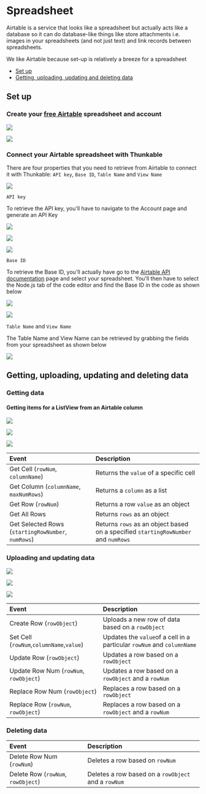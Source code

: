 # Spreadsheet

Airtable is a service that looks like a spreadsheet but actually acts like a database so it can do database-like things like store attachments i.e. images in your spreadsheets \(and not just text\) and link records between spreadsheets.

We like Airtable because set-up is relatively a breeze for a spreadsheet

* [Set up](spreadsheet.md#set-up)
* [Getting, uploading, updating and deleting data](spreadsheet.md#getting-uploading-updating-and-deleting-data-in-a-spreadsheet)

## Set up

### Create your [free Airtable](https://airtable.com/) spreadsheet and account

![](.gitbook/assets/spreadsheet-airtable-fig-1.png)

![](.gitbook/assets/spreadsheet-airtable-fig-2.png)

### Connect your Airtable spreadsheet with Thunkable

There are four properties that you need to retrieve from Airtable to connect it with Thunkable: `API key`, `Base ID`, `Table Name` and `View Name`

![](.gitbook/assets/spreadsheet-airtable-fig-3.png)

`API key`

To retrieve the API key, you'll have to navigate to the Account page and generate an API Key

![](.gitbook/assets/spreadsheet-airtable-fig-4.png)

![](.gitbook/assets/spreadsheet-airtable-fig-5.png)

![](.gitbook/assets/spreadsheet-airtable-fig-6%20%281%29.png)

`Base ID`

To retrieve the Base ID, you'll actually have go to the [Airtable API documentation](https://airtable.com/api) page and select your spreadsheet. You'll then have to select the Node.js tab of the code editor and find the Base ID in the code as shown below

![](.gitbook/assets/spreadsheet-airtable-fig-7.png)

![](.gitbook/assets/spreadsheet-airtable-fig-8%20%281%29.png)

`Table Name` and `View Name`

The Table Name and View Name can be retrieved by grabbing the fields from your spreadsheet as shown below

![](.gitbook/assets/spreadsheet-airtable-fig-9.png)

## Getting, uploading, updating and deleting data

### Getting data

#### Getting items for a ListView from an Airtable column

![](.gitbook/assets/spreadsheet-airtable-fig-10.png)

![](.gitbook/assets/spreadsheet-airtable-fig-11%20%281%29.png)

![](.gitbook/assets/screen-shot-2018-04-23-at-9.35.12-pm.png)

| Event | Description |
| :--- | :--- |
| Get Cell \(`rowNum`, `columnName`\) | Returns the `value` of a specific cell |
| Get Column \(`columnName`, `maxNumRows`\) | Returns a `column` as a list |
| Get Row \(`rowNum`\) | Returns a row  `value` as an object |
| Get All Rows | Returns `rows` as an object |
| Get Selected Rows \(`startingRowNumber`, `numRows`\) | Returns `rows` as an object based on a specified `startingRowNumber` and `numRows` |

### Uploading and updating data

![](.gitbook/assets/spreadsheet-airtable-fig-14.png)

![](.gitbook/assets/spreadsheet-airtable-fig-15%20%281%29.png)

![](.gitbook/assets/screen-shot-2018-04-23-at-9.34.58-pm.png)

| Event | Description |
| :--- | :--- |
| Create Row \(`rowObject`\) | Uploads a new row of data based on a `rowObject` |
| Set Cell \(`rowNum`,`columnName`,`value`\) | Updates the `value`of a cell in a particular `rowNum` and `columnName` |
| Update Row \(`rowObject`\) | Updates a row based on a `rowObject` |
| Update Row Num \(`rowNum`, `rowObject`\) | Updates a row based on a `rowObject` and a `rowNum` |
| Replace Row Num \(`rowObject`\) | Replaces a row based on a `rowObject` |
| Replace Row \(`rowNum`, `rowObject`\) | Replaces a row based on a `rowObject` and a `rowNum` |

### Deleting data

| Event | Description |
| :--- | :--- |
| Delete Row Num \(`rowNum`\) | Deletes a row based on `rowNum` |
| Delete Row \(`rowNum`, `rowObject`\) | Deletes a row based on a `rowObject` and a `rowNum` |

